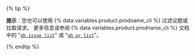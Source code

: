 {% tip %}

**提示**：您也可以使用 {% data variables.product.prodname_cli %} 过滤议题或拉取请求。 更多信息请参阅 {% data variables.product.prodname_cli %} 文档中的 "[`gh issue list`](https://cli.github.com/manual/gh_issue_list)" 或 "[`gh pr list`](https://cli.github.com/manual/gh_pr_list)"。

{% endtip %}
